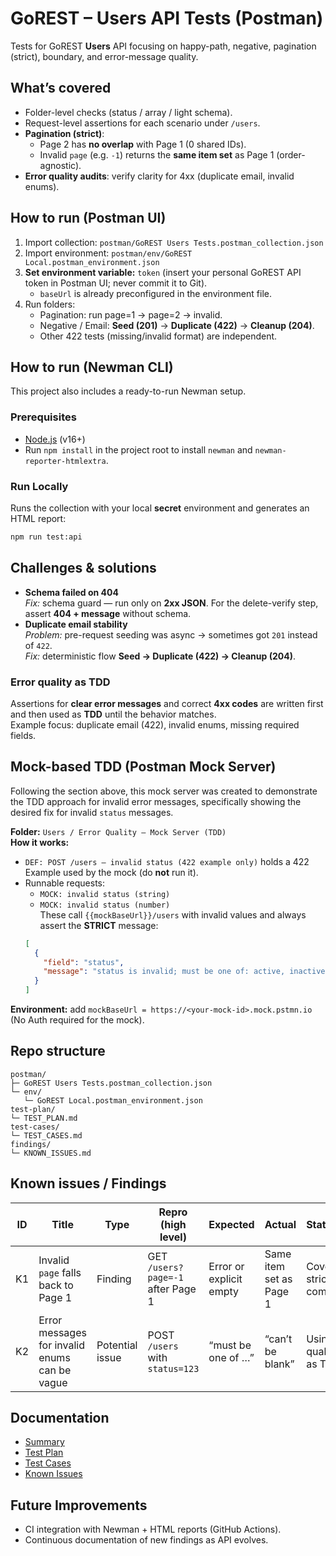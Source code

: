 # GoREST – Users API Tests (Postman)

Tests for GoREST **Users** API focusing on happy-path, negative, pagination (strict), boundary, and error-message quality.

## What’s covered
- Folder-level checks (status / array / light schema).
- Request-level assertions for each scenario under `/users`.
- **Pagination (strict)**:
  - Page 2 has **no overlap** with Page 1 (0 shared IDs).
  - Invalid `page` (e.g. `-1`) returns the **same item set** as Page 1 (order-agnostic).
- **Error quality audits**: verify clarity for 4xx (duplicate email, invalid enums).

## How to run (Postman UI)
1. Import collection: `postman/GoREST Users Tests.postman_collection.json`
2. Import environment: `postman/env/GoREST Local.postman_environment.json`
3. **Set environment variable:** `token` (insert your personal GoREST API token in Postman UI; never commit it to Git).
   - `baseUrl` is already preconfigured in the environment file.
4. Run folders:
   - Pagination: run page=1 → page=2 → invalid.
   - Negative / Email: **Seed (201)** → **Duplicate (422)** → **Cleanup (204)**.
   - Other 422 tests (missing/invalid format) are independent.

## How to run (Newman CLI)
This project also includes a ready-to-run Newman setup.

### Prerequisites
- [Node.js](https://nodejs.org/) (v16+)
- Run `npm install` in the project root to install `newman` and `newman-reporter-htmlextra`.

### Run Locally
Runs the collection with your local **secret** environment and generates an HTML report:

```bash
npm run test:api
```

## Challenges & solutions
- **Schema failed on 404**  
  *Fix:* schema guard — run only on **2xx JSON**. For the delete-verify step, assert **404 + message** without schema.
- **Duplicate email stability**  
  *Problem:* pre-request seeding was async → sometimes got `201` instead of `422`.  
  *Fix:* deterministic flow **Seed → Duplicate (422) → Cleanup (204)**.

### Error quality as TDD
Assertions for **clear error messages** and correct **4xx codes** are written first and then used as **TDD** until the behavior matches.  
Example focus: duplicate email (422), invalid enums, missing required fields.

## Mock-based TDD (Postman Mock Server)
Following the section above, this mock server was created to demonstrate the TDD approach for invalid error messages, specifically showing the desired fix for invalid `status` messages.

**Folder:** `Users / Error Quality – Mock Server (TDD)`  
**How it works:**
- `DEF: POST /users — invalid status (422 example only)` holds a 422 Example used by the mock (do **not** run it).  
- Runnable requests:  
  - `MOCK: invalid status (string)`  
  - `MOCK: invalid status (number)`  
  These call `{{mockBaseUrl}}/users` with invalid values and always assert the **STRICT** message:  
  ```json
  [
    {
      "field": "status",
      "message": "status is invalid; must be one of: active, inactive"
    }
  ]

**Environment:** add `mockBaseUrl = https://<your-mock-id>.mock.pstmn.io` (No Auth required for the mock).

## Repo structure
```
postman/
├─ GoREST Users Tests.postman_collection.json
└─ env/
   └─ GoREST Local.postman_environment.json
test-plan/
└─ TEST_PLAN.md
test-cases/
└─ TEST_CASES.md
findings/
└─ KNOWN_ISSUES.md
```

## Known issues / Findings
| ID  | Title                                | Type            | Repro (high level)                 | Expected               | Actual                 | Status/Notes                        |
|-----|--------------------------------------|-----------------|-----------------------------------|------------------------|------------------------|------------------------------------- |
| K1  | Invalid `page` falls back to Page 1  | Finding         | GET `/users?page=-1` after Page 1 | Error or explicit empty | Same item set as Page 1 | Covered by strict compare test      |
| K2  | Error messages for invalid enums can be vague | Potential issue | POST `/users` with `status=123` | “must be one of …”     | “can’t be blank”       | Using error-quality tests as TDD    |

## Documentation
- [Summary](SUMMARY.md)
- [Test Plan](test-plan/TEST_PLAN.md)
- [Test Cases](test-cases/TEST_CASES.md)
- [Known Issues](findings/KNOWN_ISSUES.md)

## Future Improvements
- CI integration with Newman + HTML reports (GitHub Actions).  
- Continuous documentation of new findings as API evolves.  

